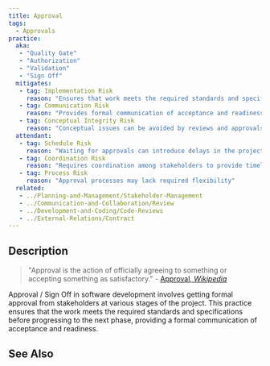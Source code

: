 ```yaml
---
title: Approval
tags: 
  - Approvals
practice:
  aka: 
   - "Quality Gate"
   - "Authorization"
   - "Validation"
   - "Sign Off"
  mitigates:
   - tag: Implementation Risk
     reason: "Ensures that work meets the required standards and specifications before progressing."
   - tag: Communication Risk
     reason: "Provides formal communication of acceptance and readiness."
   - tag: Conceptual Integrity Risk
     reason: "Conceptual issues can be avoided by reviews and approvals"
  attendant:
   - tag: Schedule Risk
     reason: "Waiting for approvals can introduce delays in the project timeline."
   - tag: Coordination Risk
     reason: "Requires coordination among stakeholders to provide timely sign-off."
   - tag: Process Risk
     reason: "Approval processes may lack required flexibility"
  related:
   - ../Planning-and-Management/Stakeholder-Management
   - ../Communication-and-Collaboration/Review
   - ../Development-and-Coding/Code-Reviews
   - ../External-Relations/Contract
---
```



<PracticeIntro details={frontMatter.practice} /> 

## Description

> "Approval is the action of officially agreeing to something or accepting something as satisfactory." - [Approval, _Wikipedia_](https://en.wikipedia.org/wiki/Approval)

Approval / Sign Off in software development involves getting formal approval from stakeholders at various stages of the project. This practice ensures that the work meets the required standards and specifications before progressing to the next phase, providing a formal communication of acceptance and readiness.

## See Also

<TagList tag="Approvals" />
